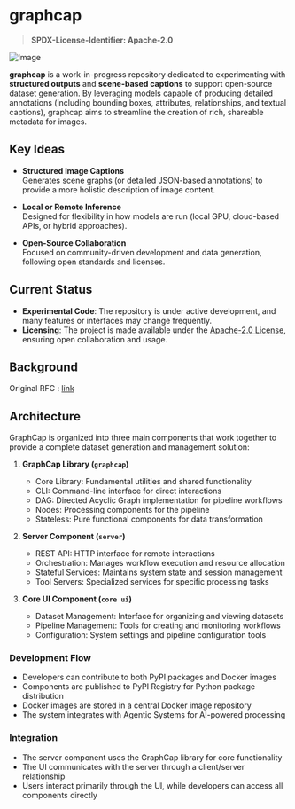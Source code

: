 # graphcap
> **SPDX-License-Identifier: Apache-2.0**

![Image](./docs/static/flow.png)

**graphcap** is a work-in-progress repository dedicated to experimenting with **structured outputs** and **scene-based captions** to support open-source dataset generation. By leveraging models capable of producing detailed annotations (including bounding boxes, attributes, relationships, and textual captions), graphcap aims to streamline the creation of rich, shareable metadata for images.

## Key Ideas

- **Structured Image Captions**  
  Generates scene graphs (or detailed JSON-based annotations) to provide a more holistic description of image content.

- **Local or Remote Inference**  
  Designed for flexibility in how models are run (local GPU, cloud-based APIs, or hybrid approaches).

- **Open-Source Collaboration**  
  Focused on community-driven development and data generation, following open standards and licenses.

## Current Status

- **Experimental Code**: The repository is under active development, and many features or interfaces may change frequently.
- **Licensing**: The project is made available under the [Apache-2.0 License](https://www.apache.org/licenses/LICENSE-2.0), ensuring open collaboration and usage.

## Background

Original RFC : [link](https://github.com/Open-Model-Initiative/OMI-Data-Pipeline/issues/134)

## Architecture

GraphCap is organized into three main components that work together to provide a complete dataset generation and management solution:

1. **GraphCap Library (`graphcap`)**
   - Core Library: Fundamental utilities and shared functionality
   - CLI: Command-line interface for direct interactions
   - DAG: Directed Acyclic Graph implementation for pipeline workflows
   - Nodes: Processing components for the pipeline
   - Stateless: Pure functional components for data transformation

2. **Server Component (`server`)**
   - REST API: HTTP interface for remote interactions
   - Orchestration: Manages workflow execution and resource allocation
   - Stateful Services: Maintains system state and session management
   - Tool Servers: Specialized services for specific processing tasks

3. **Core UI Component (`core ui`)**
   - Dataset Management: Interface for organizing and viewing datasets
   - Pipeline Management: Tools for creating and monitoring workflows
   - Configuration: System settings and pipeline configuration tools

### Development Flow

- Developers can contribute to both PyPI packages and Docker images
- Components are published to PyPI Registry for Python package distribution
- Docker images are stored in a central Docker image repository
- The system integrates with Agentic Systems for AI-powered processing

### Integration

- The server component uses the GraphCap library for core functionality
- The UI communicates with the server through a client/server relationship
- Users interact primarily through the UI, while developers can access all components directly
